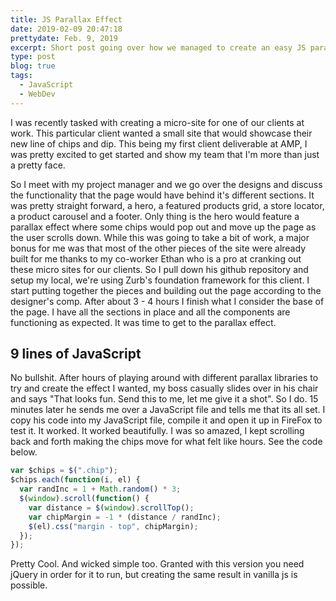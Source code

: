 ```yaml
---
title: JS Parallax Effect
date: 2019-02-09 20:47:18
prettydate: Feb. 9, 2019
excerpt: Short post going over how we managed to create an easy JS parallax effect using JQuery
type: post
blog: true
tags:
  - JavaScript
  - WebDev
---
```


I was recently tasked with creating a micro-site for one of our clients at work. This particular client wanted a small site that would showcase their new line of chips and dip. This being my first client deliverable at AMP, I was pretty excited to get started and show my team that I'm more than just a pretty face.

So I meet with my project manager and we go over the designs and discuss the functionality that the page would have behind it's different sections. It was pretty straight forward, a hero, a featured products grid, a store locator, a product carousel and a footer. Only thing is the hero would feature a parallax effect where some chips would pop out and move up the page as the user scrolls down. While this was going to take a bit of work, a major bonus for me was that most of the other pieces of the site were already built for me thanks to my co-worker Ethan who is a pro at cranking out these micro sites for our clients. So I pull down his github repository and setup my local, we're using Zurb's foundation framework for this client. I start putting together the pieces and building out the page according to the designer's comp. After about 3 - 4 hours I finish what I consider the base of the page. I have all the sections in place and all the components are functioning as expected. It was time to get to the parallax effect.

## 9 lines of JavaScript

No bullshit. After hours of playing around with different parallax libraries to try and create the effect I wanted, my boss casually slides over in his chair and says "That looks fun. Send this to me, let me give it a shot". So I do. 15 minutes later he sends me over a JavaScript file and tells me that its all set. I copy his code into my JavaScript file, compile it and open it up in FireFox to test it. It worked. It worked beautifully. I was so amazed, I kept scrolling back and forth making the chips move for what felt like hours. See the code below.

```javascript
var $chips = $(".chip");
$chips.each(function(i, el) {
  var randInc = 1 + Math.random() * 3;
  $(window).scroll(function() {
    var distance = $(window).scrollTop();
    var chipMargin = -1 * (distance / randInc);
    $(el).css("margin - top", chipMargin);
  });
});
```

Pretty Cool. And wicked simple too. Granted with this version you need jQuery in order for it to run, but creating the same result in vanilla js is possible.
